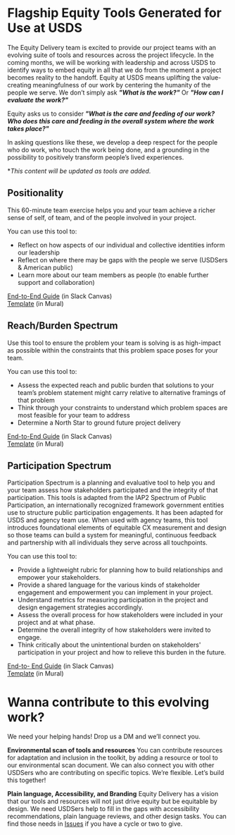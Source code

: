 # Flagship Equity Tools Generated for Use at USDS

The Equity Delivery team is excited to provide our project teams with an evolving suite of tools and resources across the project lifecycle. In the coming months, we will be working with leadership and across USDS to identify ways to embed equity in all that we do from the moment a project becomes reality to the handoff.
Equity at USDS means uplifting the value-creating meaningfulness of our work by centering the humanity of the people we serve.
We don’t simply ask ***"What is the work?"*** Or ***"How can I evaluate the work?"***

Equity asks us to consider ***"What is the care and feeding of our work? Who does this care and feeding in the overall system where the work takes place?"***

In asking questions like these, we develop a deep respect for the people who do work, who touch the work being done, and a grounding in the possibility to positively transform people’s lived experiences.

**This content will be updated as tools are added.*

## Positionality
This 60-minute team exercise helps you and your team achieve a richer sense of self, of team, and of the people involved in your project.

You can use this tool to:
- Reflect on how aspects of our individual and collective identities inform our leadership
- Reflect on where there may be gaps with the people we serve (USDSers & American public)
- Learn more about our team members as people (to enable further support and collaboration)

[End-to-End Guide](https://usds.enterprise.slack.com/docs/TD42BGDLM/F062CQMCH88) (in Slack Canvas)     
[Template](https://app.mural.co/t/usdigitalservice0135/m/usdigitalservice0135/1688682093846/26[…]6b12d80b730dabebe85a33b202fe1?sender=u251162188f56721a08512222) (in Mural)

## Reach/Burden Spectrum
Use this tool to ensure the problem your team is solving is as high-impact as possible within the constraints that this problem space poses for your team.

You can use this tool to:
- Assess the expected reach and public burden that solutions to your team’s problem statement might carry relative to alternative framings of that problem
- Think through your constraints to understand which problem spaces are most feasible for your team to address
- Determine a North Star to ground future project delivery

[End-to-End Guide](https://usds.enterprise.slack.com/docs/TD42BGDLM/F061PMRTG59) (in Slack Canvas)     
[Template](https://app.mural.co/t/usdigitalservice0135/m/usdigitalservice0135/1699306039829/35[…]0d3cc2246ddee79f4246bb59cae3a?sender=u251162188f56721a08512222) (in Mural)

## Participation Spectrum
Participation Spectrum is a planning and evaluative tool to help you and your team assess how stakeholders participated and the integrity of that participation. This tools is adapted from the IAP2 Spectrum of Public Participation, an internationally recognized framework government entities use to structure public participation engagements. It has been adapted for USDS and agency team use. When used with agency teams, this tool introduces foundational elements of equitable CX measurement and design so those teams can build a system for meaningful, continuous feedback and partnership with all individuals they serve across all touchpoints.

You can use this tool to:
- Provide a lightweight rubric for planning how to build relationships and empower your stakeholders.
- Provide a shared language for the various kinds of stakeholder engagement and empowerment you can implement in your project.
- Understand metrics for measuring participation in the project and design engagement strategies accordingly.
- Assess the overall process for how stakeholders were included in your project and at what phase.
- Determine the overall integrity of how stakeholders were invited to engage.
- Think critically about the unintentional burden on stakeholders' participation in your project and how to relieve this burden in the future.

[End-to- End Guide](https://usds.enterprise.slack.com/docs/TD42BGDLM/F061PMZCMMY) (in Slack Canvas)     
[Template](https://app.mural.co/t/usdigitalservice0135/m/usdigitalservice0135/1699304349451/54[…]6fef29a54c8965cb98defdae74d67?sender=u251162188f56721a08512222) (in Mural)


# Wanna contribute to this evolving work? 
We need your helping hands! Drop us a DM and we’ll connect you.

**Environmental scan of tools and resources**
You can contribute resources for adaptation and inclusion in the toolkit, by adding a resource or tool to our environmental scan document. We can also connect you with other USDSers who are contributing on specific topics. We’re flexible. Let’s build this together!

**Plain language, Accessibility, and Branding**
Equity Delivery has a vision that our tools and resources will not just drive equity but be equitable by design. We need USDSers help to fill in the gaps with accessibility recommendations, plain language reviews, and other design tasks. You can find those needs in [Issues](https://github.com/usds/equity_practice/issues) if you have a cycle or two to give.
